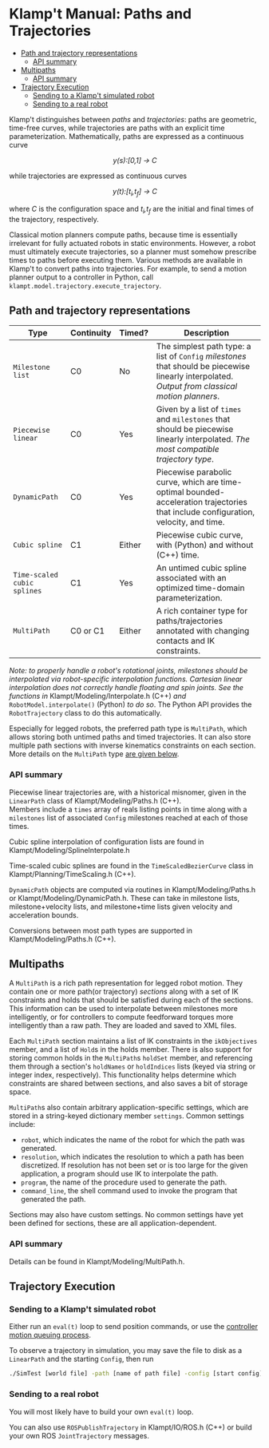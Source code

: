 # Klamp't Manual: Paths and Trajectories

* [Path and trajectory representations](#path-and-trajectory-representations)
    + [API summary](#api-summary)
* [Multipaths](#multipaths)
    + [API summary](#api-summary-1)
* [Trajectory Execution](#trajectory-execution)
    + [Sending to a Klamp't simulated robot](#sending-to-a-klamp-t-simulated-robot)
    + [Sending to a real robot](#sending-to-a-real-robot)

Klamp't distinguishes between _paths_ and _trajectories_: paths are geometric, time-free curves, while trajectories are paths with an explicit time parameterization. Mathematically, paths are expressed as a continuous curve

<center> <em> y(s):[0,1] -&gt; C </em> </center>

 while trajectories are expressed as continuous curves

<center> <em> y(t):[t<sub>i</sub>,t<sub>f</sub>] -&gt; C </em> </center>

where _C_  is the configuration space and _t<sub>i</sub>,t<sub>f</sub>_ are the initial and final times of the trajectory, respectively.

Classical motion planners compute paths, because time is essentially irrelevant for fully actuated robots in static environments. However, a robot must ultimately execute trajectories, so a planner must somehow prescribe times to paths before executing them. Various methods are available in Klamp't to convert paths into trajectories.  For example, to send a motion planner output to a controller in Python, call `klampt.model.trajectory.execute_trajectory`.

## Path and trajectory representations

| Type | Continuity | Timed? | Description |
|------|------------|--------|-------------|
| `Milestone list` | C0 | No | The simplest path type: a list of `Config` _milestones_ that should be piecewise linearly interpolated.  _Output from classical motion planners_. |
| `Piecewise linear` | C0 | Yes | Given by a list of `times` and `milestones` that should be piecewise linearly interpolated.  _The most compatible trajectory type_. |
| `DynamicPath` | C0 | Yes | Piecewise parabolic curve, which are time-optimal bounded-acceleration trajectories that include configuration, velocity, and time. |
| `Cubic spline` | C1 | Either | Piecewise cubic curve, with (Python) and without (C++) time. |
| `Time-scaled cubic splines` | C1 | Yes | An untimed cubic spline associated with an optimized time-domain parameterization. |
| `MultiPath` | C0 or C1 | Either | A rich container type for paths/trajectories annotated with changing contacts and IK constraints. |

_Note: to properly handle a robot's rotational joints, milestones should be interpolated via robot-specific interpolation functions. Cartesian linear interpolation does not correctly handle floating and spin joints. See the functions in_ Klampt/Modeling/Interpolate.h (C++) _and_ `RobotModel.interpolate()` (Python) _to do so_.  The Python API provides the `RobotTrajectory` class to do this automatically.

Especially for legged robots, the preferred path type is `MultiPath`, which allows storing both untimed paths and timed trajectories. It can also store multiple path sections with inverse kinematics constraints on each section.  More details on the `MultiPath` type [are given below](#multipaths).

### API summary

Piecewise linear trajectories are, with a historical misnomer, given in the `LinearPath` class of Klampt/Modeling/Paths.h (C++).  
Members include a `times` array of reals listing points in time along with a `milestones` list of associated `Config` milestones reached at each of those times.

Cubic spline interpolation of configuration lists are found in Klampt/Modeling/SplineInterpolate.h

Time-scaled cubic splines are found in the `TimeScaledBezierCurve` class in Klampt/Planning/TimeScaling.h (C++).


`DynamicPath` objects are computed via routines in Klampt/Modeling/Paths.h or Klampt/Modeling/DynamicPath.h.  These can take in milestone lists, milestone+velocity lists, and milestone+time lists given velocity and acceleration bounds. 

Conversions between most path types are supported in Klampt/Modeling/Paths.h (C++).





## Multipaths
A `MultiPath` is a rich path representation for legged robot motion. They contain one or more path(or trajectory) _sections_ along with a set of IK constraints and holds that should be satisfied during each of the sections. This information can be used to interpolate between milestones more intelligently, or for controllers to compute feedforward torques more intelligently than a raw path. They are loaded and saved to XML files. 

Each `MultiPath` section maintains a list of IK constraints in the `ikObjectives` member, and a list of `Hold`s in the holds member. There is also support for storing common holds in the `MultiPath`s `holdSet` member, and referencing them through a section's `holdNames` or `holdIndices` lists (keyed via string or integer index, respectively). This functionality helps determine which constraints are shared between sections, and also saves a bit of storage space.

`MultiPath`s also contain arbitrary application-specific settings, which are stored in a string-keyed dictionary member `settings`. Common settings include:

- `robot`, which indicates the name of the robot for which the path was generated.
- `resolution`, which indicates the resolution to which a path has been discretized. If resolution has not been set or is too large for the given application, a program should use IK to interpolate the path.
- `program`, the name of the procedure used to generate the path.
- `command_line`, the shell command used to invoke the program that generated the path.

Sections may also have custom settings. No common settings have yet been defined for sections, these are all application-dependent.

### API summary
Details can be found in Klampt/Modeling/MultiPath.h.




## Trajectory Execution

### Sending to a Klamp't simulated robot

Either run an `eval(t)` loop to send position commands, or use the [controller motion queuing process](Manual-Control.md#default-motion-queue-controller).

To observe a trajectory in simulation, you may save the file to disk as a `LinearPath` and the starting `Config`, then run

```sh
./SimTest [world file] -path [name of path file] -config [start config]
```

### Sending to a real robot

You will most likely have to build your own `eval(t)` loop.

You can also use `ROSPublishTrajectory` in Klampt/IO/ROS.h (C++) or build your own ROS `JointTrajectory` messages.
